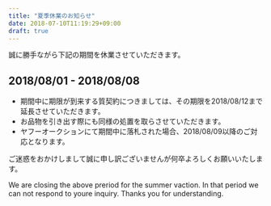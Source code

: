 ```yaml
---
title: "夏季休業のお知らせ"
date: 2018-07-10T11:19:29+09:00
draft: true
---
```


誠に勝手ながら下記の期間を休業させていただきます。

<h2 class="text-center my-4">2018/08/01 - 2018/08/08</h2>

- 期間中に期限が到来する質契約につきましては、その期限を2018/08/12まで延長させていただきます。
- お品物を引き出す際にも同様の処置を取らさせていただきます。
- ヤフーオークションにて期間中に落札された場合、2018/08/09以降のご対応となります。

ご迷惑をおかけしまして誠に申し訳ございませんが何卒よろしくお願いいたします。

We are closing the above preriod for the summer vaction. In that period we can not respond to youre inquiry. Thanks you for understanding.
